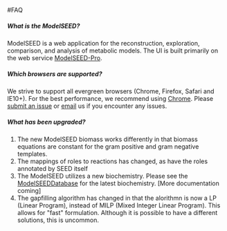 #FAQ

##### What is the ModelSEED?

ModelSEED is a web application for the reconstruction, exploration, comparison, and analysis of metabolic models.  The UI is built primarily on the web service [ModelSEED-Pro](https://github.com/ModelSEED/ProbModelSEED).


##### Which browsers are supported?

We strive to support all evergreen browsers (Chrome, Firefox, Safari and IE10+).  For the best performance, we recommend using <a href="https://www.google.com/chrome/browser/desktop/">Chrome</a>.  Please <a href="https://github.com/ModelSEED/ModelSEED-UI/issues">submit an issue</a> or <a href="mailto:nconrad@anl.gov">email</a> us if you encounter any issues.


##### What has been upgraded?

1. The new ModelSEED biomass works differently in that biomass equations are constant for the gram positive and gram negative templates.
2. The mappings of roles to reactions has changed, as have the roles annotated by SEED itself
3. The ModelSEED utilizes a new biochemistry.  Please see the [ModelSEEDDatabase](https://github.com/ModelSEED/ProbModelSEED) for the latest biochemistry. [More documentation coming]
4. The gapfilling algorithm has changed in that the alorithmn is now a LP (Linear Program), instead of MILP (Mixed Integer Linear Program).  This allows for "fast" formulation.  Although it is possible to have a different solutions, this is uncommon.



